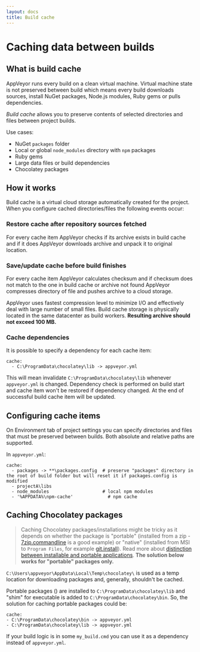 ```yaml
---
layout: docs
title: Build cache
---
```


# Caching data between builds

## What is build cache

AppVeyor runs every build on a clean virtual machine. Virtual machine state is not preserved between build which means every build downloads sources, install NuGet packages, Node.js modules, Ruby gems or pulls dependencies.

*Build cache* allows you to preserve contents of selected directories and files between project builds.

Use cases:

 - NuGet `packages` folder
 - Local or global `node_modules` directory with `npm` packages
 - Ruby gems
 - Large data files or build dependencies
 - Chocolatey packages

## How it works

Build cache is a virtual cloud storage automatically created for the project. When you configure cached directories/files the following events occur:

### Restore cache after repository sources fetched

For every cache item AppVeyor checks if its archive exists in build cache and if it does AppVeyor downloads archive and unpack it to original location.

### Save/update cache before build finishes

For every cache item AppVeyor calculates checksum and if checksum does not match to the one in build cache or archive not found AppVeyor compresses directory of file and pushes archive to a cloud storage.

AppVeyor uses fastest compression level to minimize I/O and effectively deal with large number of small files. Build cache storage is physically located in the same datacenter as build workers. **Resulting archive should not exceed 100 MB.**

### Cache dependencies

It is possible to specify a dependency for each cache item:
```
cache:
  - C:\ProgramData\chocolatey\lib -> appveyor.yml
```
This will mean invalidate `C:\ProgramData\chocolatey\lib` whenever `appveyor.yml` is changed. Dependency check is performed on build start and cache item won't be restored if dependency changed. At the end of successful build cache item will be updated.

## Configuring cache items

On Environment tab of project settings you can specify directories and files that must be preserved between builds. Both absolute and relative paths are supported.

In `appveyor.yml`:

    cache:
      - packages -> **\packages.config  # preserve "packages" directory in the root of build folder but will reset it if packages.config is modified
      - projectA\libs
      - node_modules                    # local npm modules
      - '%APPDATA%\npm-cache'             # npm cache

## Caching Chocolatey packages

> Caching Chocolatey packages/installations might be tricky as it depends on whether the package is "portable" (installed from a zip - [7zip.commandline](https://chocolatey.org/packages/7zip.commandline) is a good example) or "native" (installed from MSI to `Program Files`, for example [git.install](https://chocolatey.org/packages/git.install)). Read more about [distinction between installable and portable applications](https://github.com/chocolatey/choco/wiki/ChocolateyFAQs#what-distinction-does-chocolatey-make-between-an-installable-and-a-portable-application). **The solution below works for "portable" packages only.**

`C:\Users\appveyor\AppData\Local\Temp\chocolatey\` is used as a temp location for downloading packages and, generally, shouldn't be cached.

Portable packages () are installed to `C:\ProgramData\chocolatey\lib` and "shim" for executable is added to `C:\ProgramData\chocolatey\bin`. So, the solution for caching portable packages could be:

    cache:
    - C:\ProgramData\chocolatey\bin -> appveyor.yml
    - C:\ProgramData\chocolatey\lib -> appveyor.yml

If your build logic is in some `my_build.cmd` you can use it as a dependency instead of `appveyor.yml`.
